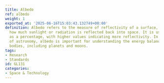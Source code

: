 ```yaml
---
title: Albedo
ref: albedo
weight: 1
exported_at: '2025-06-16T15:03:43.132749+00:00'
definition: Albedo refers to the measure of reflectivity of a surface, specifically
  how much sunlight or radiation is reflected back into space. It is usually expressed
  as a percentage, with higher values indicating more reflectivity. In the context
  of astronomy, albedo is important for understanding the energy balance of celestial
  bodies, including planets and moons.
tags:
- Research
- Standards
id: GL131
categories:
- Space & Technology
---
```


